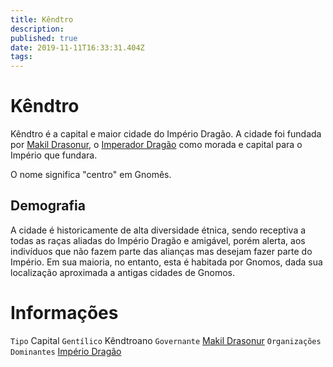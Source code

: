 ```yaml
---
title: Kêndtro
description: 
published: true
date: 2019-11-11T16:33:31.404Z
tags: 
---
```


<!-- SUBTITLE: Visão geral sobre Kêndtro -->

# Kêndtro
Kêndtro é a capital e maior cidade do Império Dragão. A cidade foi fundada por [Makil Drasonur](http://localhost/individuos/makil-drasonur#makil-drasonur), o [Imperador Dragão](http://localhost/rankings-e-titulos/imperador-dragao#imperador-dragao) como morada e capital para o Império que fundara. 

O nome significa "centro" em Gnomês.

## Demografia
A cidade é historicamente de alta diversidade étnica, sendo receptiva a todas as raças aliadas do Império Dragão e amigável, porém alerta, aos indivíduos que não fazem parte das alianças mas desejam fazer parte do Império. Em sua maioria, no entanto, esta é habitada por Gnomos, dada sua localização aproximada a antigas cidades de Gnomos.

# Informações
`Tipo` Capital
`Gentílico` Kêndtroano
`Governante` [Makil Drasonur](http://localhost/individuos/makil-drasonur#makil-drasonur)
`Organizações Dominantes` [Império Dragão](http://localhost/faccoes/nacoes/imperio-dragao#imperio-dragao)

